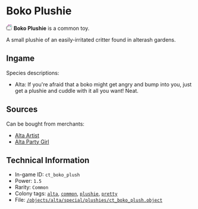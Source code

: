 # Boko Plushie

<img src="https://raw.githubusercontent.com/Ceterai/Enternia/main/objects/alta/special/plushies/ct_boko_plush.png" alt="Boko Plushie icon" loading="lazy" height="16px" width="auto" /> **Boko Plushie** is a common toy.

A small plushie of an easily-irritated critter found in alterash gardens.

## Ingame

Species descriptions:

- Alta: If you're afraid that a boko might get angry and bump into you, just get a plushie and cuddle with it all you want! Neat.

## Sources

Can be bought from merchants:

- [Alta Artist](https://ceterai.github.io/MyEnternia/Wiki/AltaArtist)
- [Alta Party Girl](https://ceterai.github.io/MyEnternia/Wiki/AltaPartyGirl)

## Technical Information

- In-game ID: `ct_boko_plush`
- Power: `1.5`
- Rarity: `Common`
- Colony tags: [`alta`](https://ceterai.github.io/MyEnternia/Wiki/Tags/Alta), [`common`](https://ceterai.github.io/MyEnternia/Wiki/Tags/Common), [`plushie`](https://ceterai.github.io/MyEnternia/Wiki/Tags/Plushie), [`pretty`](https://ceterai.github.io/MyEnternia/Wiki/Tags/Pretty)
- File: [`/objects/alta/special/plushies/ct_boko_plush.object`](https://github.com/Ceterai/Enternia/blob/main/objects/alta/special/plushies/ct_boko_plush.object)
